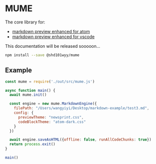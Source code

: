 # MUME
The core library for:

* [markdown preview enhanced for atom](https://github.com/shd101wyy/markdown-preview-enhanced)
* [markdown preview enhanced for vscode](https://github.com/shd101wyy/vscode-markdown-preview-enhanced)

This documentation will be released sooooon...

```sh
npm install --save @shd101wyy/mume
```


## Example

```javascript 
const mume = require('./out/src/mume.js')

async function main() {
  await mume.init()

  const engine = new mume.MarkdownEngine({
    filePath: "/Users/wangyiyi/Desktop/markdown-example/test3.md",
    config: {
      previewTheme: "newsprint.css",
      codeBlockTheme: "atom-dark.css" 
    }
  })

  await engine.saveAsHTML({offline: false, runAllCodeChunks: true})
  return process.exit()
}

main()
```